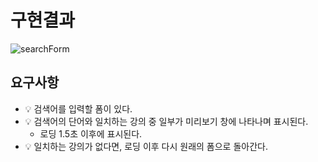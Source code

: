 # 구현결과

![searchForm](https://user-images.githubusercontent.com/50171003/128990561-b6e14069-aeb8-48cf-a407-ad53e92fbfbe.gif)

## 요구사항

- 💡 검색어를 입력할 폼이 있다.
- 💡 검색어의 단어와 일치하는 강의 중 일부가 미리보기 창에 나타나며 표시된다.
  - 로딩 1.5초 이후에 표시된다.
- 💡 일치하는 강의가 없다면, 로딩 이후 다시 원래의 폼으로 돌아간다.
